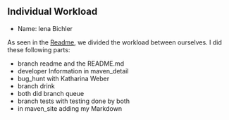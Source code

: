 ## Individual Workload
- Name: lena Bichler

As seen in the [Readme](../../../README.md), we divided the workload between ourselves. I did these following parts:
- branch readme and the README.md
- developer Information in maven_detail
- bug_hunt with Katharina Weber
- branch drink
- both did branch queue
- branch tests with testing done by both
- in maven_site adding my Markdown